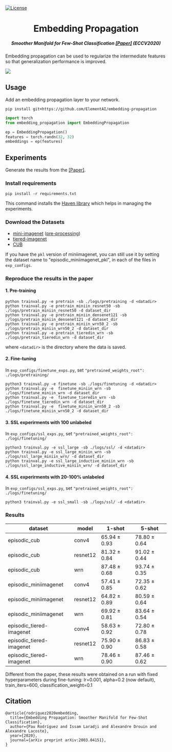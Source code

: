 
[![License](https://img.shields.io/badge/License-Apache%202.0-blue.svg)](https://opensource.org/licenses/Apache-2.0)


<h1 align="center">Embedding Propagation</h1>
<h5 align="center">Smoother Manifold for Few-Shot Classification <a href="https://arxiv.org/abs/2003.04151">[Paper]</a> (ECCV2020) </h5>  



Embedding propagation can be used to regularize the intermediate features so that generalization performance is improved.

![](embedding_prop.jpeg)

## Usage

Add an embedding propagation layer to your network.

```
pip install git+https://github.com/ElementAI/embedding-propagation
```

```python
import torch
from embedding_propagation import EmbeddingPropagation

ep = EmbeddingPropagation()
features = torch.randn(32, 32)
embeddings = ep(features)
```

## Experiments 

Generate the results from the <a href="https://arxiv.org/abs/2003.04151">[Paper]</a>.

### Install requirements

`pip install -r requirements.txt`
 
This command installs the [Haven library](https://github.com/haven-ai/haven) which helps in managing the experiments.

### Download the Datasets

* [mini-imagenet](https://github.com/renmengye/few-shot-ssl-public#miniimagenet) ([pre-processing](https://github.com/ElementAI/TADAM/tree/master/datasets))
* [tiered-imagenet](https://github.com/renmengye/few-shot-ssl-public#tieredimagenet)
* [CUB](https://github.com/wyharveychen/CloserLookFewShot/tree/master/filelists/CUB)

If you have the `pkl` version of miniimagenet, you can still use it by setting the dataset name to "episodic_miniimagenet_pkl", in each of the files in `exp_configs`.

<!-- You can either edit `data_root` in the `exp_configs/[pretraining|finetuning].py` or create a symbolic link to the each of the dataset folders at `./data/dataset-name/` (default). -->

### Reproduce the results in the paper

#### 1. Pre-training

```
python trainval.py -e pretrain -sb ./logs/pretraining -d <datadir>
python trainval.py -e pretrain_miniin_resnet50 -sb ./logs/pretrain_miniin_resnet50 -d dataset_dir
python trainval.py -e pretrain_miniin_densenet121 -sb ./logs/pretrain_miniin_densenet121 -d dataset_dir
python trainval.py -e pretrain_miniin_wrn50_2 -sb ./logs/pretrain_miniin_wrn50_2 -d dataset_dir
python trainval.py -e pretrain_tieredin_wrn -sb ./logs/pretrain_tieredin_wrn -d dataset_dir

```
where `<datadir>` is the directory where the data is saved.

#### 2. Fine-tuning

In `exp_configs/finetune_exps.py`, set `"pretrained_weights_root": ./logs/pretraining/`

```
python3 trainval.py -e finetune -sb ./logs/finetuning -d <datadir>
python trainval.py -e  finetune_miniin_wrn -sb ./logs/finetune_miniin_wrn -d dataset_dir
python trainval.py -e  finetune_tieredin_wrn -sb ./logs/finetune_tieredin_wrn -d dataset_dir
python trainval.py -e  finetune_miniin_wrn50_2 -sb ./logs/finetune_miniin_wrn50_2 -d dataset_dir
```

#### 3. SSL experirments with 100 unlabeled

In `exp_configs/ssl_exps.py`, set `"pretrained_weights_root": ./logs/finetuning/`

```
python3 trainval.py -e ssl_large -sb ./logs/ssl/ -d <datadir>
python trainval.py -e ssl_large_miniin_wrn -sb ./logs/ssl_large_miniin_wrn/ -d dataset_dir
python trainval.py -e ssl_large_inductive_miniin_wrn -sb ./logs/ssl_large_inductive_miniin_wrn/ -d dataset_dir
```

#### 4. SSL experirments with 20-100% unlabeled

In `exp_configs/ssl_exps.py`, set `"pretrained_weights_root": ./logs/finetuning/`

```
python3 trainval.py -e ssl_small -sb ./logs/ssl/ -d <datadir>
```

### Results

|dataset|model|1-shot|5-shot|
|-------|-----|------|------|
|episodic_cub|conv4|65.94 ± 0.93|78.80 ± 0.64|
|episodic_cub|resnet12|81.32 ± 0.84|91.02 ± 0.44|
|episodic_cub|wrn|87.48 ± 0.68|93.74 ± 0.35|
|episodic_miniimagenet|conv4|57.41 ± 0.85|72.35 ± 0.62|
|episodic_miniimagenet|resnet12|64.82 ± 0.89|80.59 ± 0.64|
|episodic_miniimagenet|wrn|69.92 ± 0.81|83.64 ± 0.54|
|episodic_tiered-imagenet|conv4|58.63 ± 0.92|72.80 ± 0.78|
|episodic_tiered-imagenet|resnet12|75.90 ± 0.90|86.83 ± 0.58|
|episodic_tiered-imagenet|wrn|78.46 ± 0.90|87.46 ± 0.62|

Different from the paper, these results were obtained on a run with fixed hyperparameters during fine-tuning: lr=0.001, alpha=0.2 (now default), train_iters=600, classification_weight=0.1

## Citation
```
@article{rodriguez2020embedding,
  title={Embedding Propagation: Smoother Manifold for Few-Shot Classification},
  author={Pau Rodríguez and Issam Laradji and Alexandre Drouin and Alexandre Lacoste},
  year={2020},
  journal={arXiv preprint arXiv:2003.04151},
}
```
